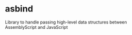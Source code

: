 # asbind
Library to handle passing high-level data structures between AssemblyScript and JavaScript

